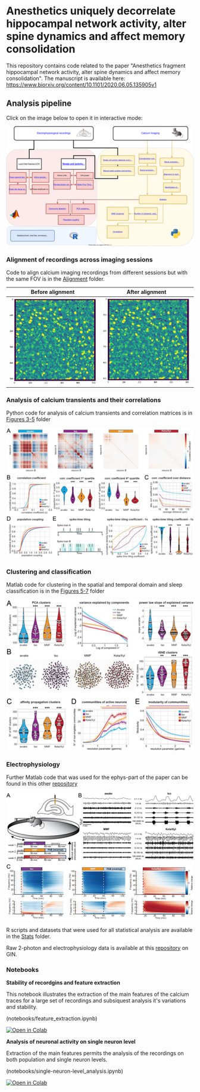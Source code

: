 # Anesthetics uniquely decorrelate hippocampal network activity, alter spine dynamics and affect memory consolidation

This repository contains code related to the paper "Anesthetics fragment hippocampal network activity, alter spine dynamics and affect memory consolidation".
The manuscript is available here: https://www.biorxiv.org/content/10.1101/2020.06.05.135905v1

## Analysis pipeline

Click on the image below to open it in interactive mode: 

[<img src="Yang_Chini_software.svg">](https://mchini.github.io/Yang_Chini_et_al/Yang_Chini_software.html)

### Alignment of recordings across imaging sessions

Code to align calcium imaging recordings from different sessions but with the same FOV is in the [Alignment](https://github.com/mchini/Yang_Chini_et_al/tree/master/Alignment%20Scripts%20(Python)) folder.

Before alignment             |  After alignment
:-------------------------:|:-------------------------:
![](no_alignment.gif)  |  ![](with_alignment.gif)


### Analysis of calcium transients and their correlations

Python code for analysis of calcium transients and correlation matrices is in [Figures 3-5](https://github.com/mchini/Yang_Chini_et_al/tree/master/Figures%203-5%20(Python)) folder

![](correlations_small.png)

### Clustering and classification

Matlab code for clustering in the spatial and temporal domain and sleep classification is in the [Figures 5-7](https://github.com/mchini/Yang_Chini_et_al/tree/master/Figures%205-7%20(MATLAB)) folder

![](clustering.png)

### Electrophysiology

Further Matlab code that was used for the ephys-part of the paper can be found in this other [repository](https://github.com/mchini/HanganuOpatzToolbox)

![](ephys_small.png)

R scripts and datasets that were used for all statistical analysis are available in the [Stats](https://github.com/mchini/Yang_Chini_et_al/tree/master/Stats%20(R)) folder.

Raw 2-photon and electrophysiology data is available at this [repository](https://gin.g-node.org/SW_lab/Anesthesia_CA1/) on GIN.

### Notebooks

**Stability of recordgins and feature extraction**

This notebook illustrates the extraction of the main features of the calcium traces for a large set of recordings and subsiquest analysis it's variations and stability.     

(notebooks/feature_extraction.ipynb)

[![Open in Colab](https://colab.research.google.com/assets/colab-badge.svg)](https://colab.research.google.com/github/mchini/Yang_Chini_et_al/blob/testTransition/notebooks/feature_extraction.ipynb)

**Analysis of neuronal activity on single neuron level**

Extraction of the main features permits the analysis of the recordings on both population and single neuron levels.
 
(notebooks/single-neuron-level_analysis.ipynb)

[![Open in Colab](https://colab.research.google.com/assets/colab-badge.svg)](https://colab.research.google.com/github/mchini/Yang_Chini_et_al/blob/testTransition/notebooks/single-neuron-level_analysis.ipynb)


